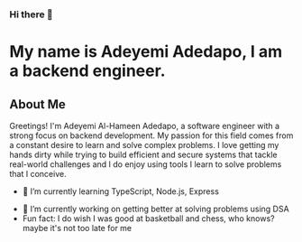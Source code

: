 ### Hi there 👋
# My name is Adeyemi Adedapo, I am a backend engineer.

## About Me
Greetings! I'm Adeyemi Al-Hameen Adedapo, a software engineer with a strong focus on backend development. My passion for this field comes from a constant desire to learn and solve complex problems. I love getting my hands dirty while trying to build efficient and secure systems that tackle real-world challenges and I do enjoy using tools I learn to solve problems that I conceive. 


* 🌱 I’m currently learning TypeScript, Node.js, Express
- 🔭 I’m currently working on getting better at solving problems using DSA
- Fun fact: I do wish I was good at basketball and chess, who knows? maybe it's not too late for me 


<!--...
🌱 I’m currently learning NodeJs, Express
- 👯 I’m looking to collaborate on ...
- 🤔 I’m looking for help with ...
- 💬 Ask me about ...
- 📫 How to reach me: ...
- 😄 Pronouns: ...
- ⚡ 
--> 
